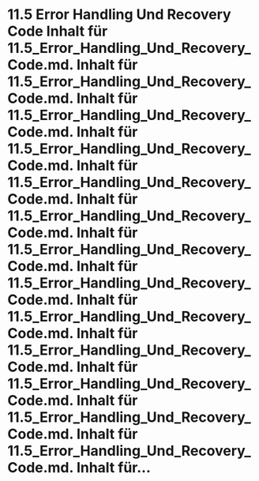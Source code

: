 # 11.5 Error Handling Und Recovery Code Inhalt für 11.5_Error_Handling_Und_Recovery_Code.md. Inhalt für 11.5_Error_Handling_Und_Recovery_Code.md. Inhalt für 11.5_Error_Handling_Und_Recovery_Code.md. Inhalt für 11.5_Error_Handling_Und_Recovery_Code.md. Inhalt für 11.5_Error_Handling_Und_Recovery_Code.md. Inhalt für 11.5_Error_Handling_Und_Recovery_Code.md. Inhalt für 11.5_Error_Handling_Und_Recovery_Code.md. Inhalt für 11.5_Error_Handling_Und_Recovery_Code.md. Inhalt für 11.5_Error_Handling_Und_Recovery_Code.md. Inhalt für 11.5_Error_Handling_Und_Recovery_Code.md. Inhalt für 11.5_Error_Handling_Und_Recovery_Code.md. Inhalt für 11.5_Error_Handling_Und_Recovery_Code.md. Inhalt für 11.5_Error_Handling_Und_Recovery_Code.md. Inhalt für...